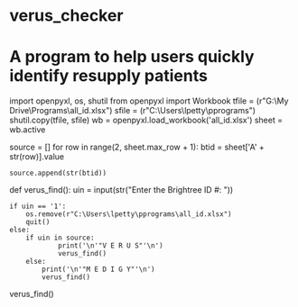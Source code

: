 # verus_checker
# A program to help users quickly identify resupply patients

import openpyxl, os, shutil
from openpyxl import Workbook
tfile = (r"G:\My Drive\Programs\all_id.xlsx")
sfile = (r"C:\Users\lpetty\pprograms")
shutil.copy(tfile, sfile)
wb = openpyxl.load_workbook('all_id.xlsx')
sheet = wb.active

source = []
for row in range(2, sheet.max_row + 1):
	btid = sheet['A' + str(row)].value
	
	source.append(str(btid))
	
def verus_find():
	uin = input(str("Enter the Brightree ID #: "))
	
	
	if uin == '1':
		os.remove(r"C:\Users\lpetty\pprograms\all_id.xlsx")
		quit()
	else:
		if uin in source:
				print('\n'"V E R U S"'\n')
				verus_find()
		else:
			print('\n'"M E D I G Y"'\n')
			verus_find()
			
verus_find()
